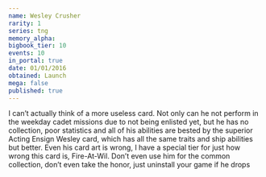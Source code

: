 ```yaml
---
name: Wesley Crusher
rarity: 1
series: tng
memory_alpha:
bigbook_tier: 10
events: 10
in_portal: true
date: 01/01/2016
obtained: Launch
mega: false
published: true
---
```


I can’t actually think of a more useless card. Not only can he not perform in the weekday cadet missions due to not being enlisted yet, but he has no collection, poor statistics and all of his abilities are bested by the superior Acting Ensign Wesley card, which has all the same traits and ship abilities but better. Even his card art is wrong, I have a special tier for just how wrong this card is, Fire-At-Wil. Don’t even use him for the common collection, don’t even take the honor, just uninstall your game if he drops
